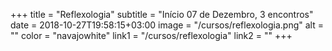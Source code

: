 +++
title = "Reflexologia"
subtitle = "Início 07 de Dezembro, 3 encontros"
date = 2018-10-27T19:58:15+03:00
image = "/cursos/reflexologia.png"
alt = ""
color = "navajowhite"
link1 = "/cursos/reflexologia"
link2 = ""
+++
